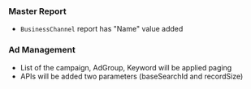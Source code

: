 ### Master Report
   * `BusinessChannel` report has "Name" value added
   
### Ad Management
   * List of the campaign, AdGroup, Keyword will be applied paging 
   * APIs will be added two parameters (baseSearchId and recordSize)